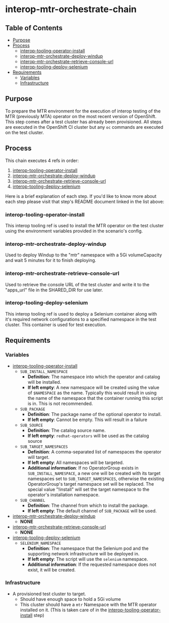 # interop-mtr-orchestrate-chain<!-- omit from toc -->

## Table of Contents<!-- omit from toc -->
- [Purpose](#purpose)
- [Process](#process)
  - [interop-tooling-operator-install](#interop-tooling-operator-install)
  - [interop-mtr-orchestrate-deploy-windup](#interop-mtr-orchestrate-deploy-windup)
  - [interop-mtr-orchestrate-retrieve-console-url](#interop-mtr-orchestrate-retrieve-console-url)
  - [interop-tooling-deploy-selenium](#interop-tooling-deploy-selenium)
- [Requirements](#requirements)
  - [Variables](#variables)
  - [Infrastructure](#infrastructure)

## Purpose

To prepare the MTR environment for the execution of interop testing of the MTR (previously MTA) operator on the most recent version of OpenShift. This step comes after a test cluster has already been provisioned. All steps are executed in the OpenShift CI cluster but any `oc` commands are executed on the test cluster.

## Process

This chain executes 4 refs in order:

1. [interop-tooling-operator-install](../tooling/operator-install/README.md)
2. [interop-mtr-orchestrate-deploy-windup](orchestrate/deploy-windup/README.md)
3. [interop-mtr-orchestrate-retrieve-console-url](orchestrate/retrieve-console-url/README.md)
4. [interop-tooling-deploy-selenium](../tooling/deploy-selenium/README.md)

Here is a brief explanation of each step. If you'd like to know more about each step please visit that step's README document linked in the list above:

### interop-tooling-operator-install

This interop tooling ref is used to install the MTR operator on the test cluster using the environment variables provided in the scenario's config.

### interop-mtr-orchestrate-deploy-windup

Used to deploy Windup to the "mtr" namespace with a 5Gi volumeCapacity and wait 5 minutes for it to finish deploying.

### interop-mtr-orchestrate-retrieve-console-url

Used to retrieve the console URL of the test cluster and write it to the "apps_url" file in the SHARED_DIR for use later.

### interop-tooling-deploy-selenium

This interop tooling ref is used to deploy a Selenium container along with it's required network configurations to a specified namespace in the test cluster. This container is used for test execution.

## Requirements

### Variables

- [interop-tooling-operator-install](../tooling/operator-install/README.md)
  - `SUB_INSTALL_NAMESPACE` 
    - **Definition**: The namespace into which the operator and catalog will be installed.
    - **If left empty**: A new namespace will be created using the value of `$NAMESPACE` as the name. Typically this would result in using the name of the namespace that the container running this script is in. This is not recommended.
  - `SUB_PACKAGE`
    - **Definition**: The package name of the optional operator to install.
    - **If left empty**: Cannot be empty. This will result in a failure
  - `SUB_SOURCE`
    - **Definition**: The catalog source name.
    - **If left empty**: `redhat-operators` will be used as the catalog source
  - `SUB_TARGET_NAMESPACES`
    - **Definition**: A comma-separated list of namespaces the operator will target. 
    - **If left empty**: All namespaces will be targeted.
    - **Additional information**: If no OperatorGroup exists in `SUB_INSTALL_NAMESPACE`, a new one will be created with its target namespaces set to `SUB_TARGET_NAMESPACES`, otherwise the existing OperatorGroup's target namespace set will be replaced. The special value "!install" will set the target namespace to the operator's installation namespace.
  - `SUB_CHANNEL`
    - **Definition**: The channel from which to install the package.
    - **If left empty**: The default channel of `SUB_PACKAGE` will be used.
- [interop-mtr-orchestrate-deploy-windup](orchestrate/deploy-windup/README.md)
  - **NONE**
- [interop-mtr-orchestrate-retrieve-console-url](orchestrate/retrieve-console-url/README.md)
  - **NONE**
- [interop-tooling-deploy-selenium](../tooling/deploy-selenium/README.md)
  - `SELENIUM_NAMESPACE`
    - **Definition**: The namespace that the Selenium pod and the supporting network infrastructure will be deployed in.
    - **If left empty**: The script will use the `selenium` namespace.
    - **Additional information**: If the requested namespace does not exist, it will be created.

### Infrastructure

- A provisioned test cluster to target.
  - Should have enough space to hold a 5Gi volume
  - This cluster should have a `mtr` Namespace with the MTR operator installed on it. (This is taken care of in the [interop-tooling-operator-install](../tooling/operator-install/README.md) step)